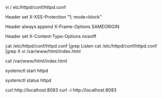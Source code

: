 vi / etc/httpd/conf/httpd.conf 

Header set X-XSS-Protection "1; mode=block"

Header always append X-Frame-Options SAMEORIGIN

Header set X-Content-Type-Options nosniff


cat /etc/httpd/conf/httpd.conf  |grep Listen
cat /etc/httpd/conf/httpd.conf  |grep X
vi /var/www/html/index.html

cat /var/www/html/index.html

systemctl start httpd

systemctl status  httpd

curl http://localhost:8083
curl -i http://localhost:8083

